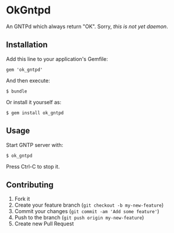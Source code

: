 # OkGntpd

An GNTPd which always return "OK". Sorry, *this is not yet daemon*.

## Installation

Add this line to your application's Gemfile:

    gem 'ok_gntpd'

And then execute:

    $ bundle

Or install it yourself as:

    $ gem install ok_gntpd

## Usage

Start GNTP server with:

    $ ok_gntpd

Press Ctrl-C to stop it.

## Contributing

1. Fork it
2. Create your feature branch (`git checkout -b my-new-feature`)
3. Commit your changes (`git commit -am 'Add some feature'`)
4. Push to the branch (`git push origin my-new-feature`)
5. Create new Pull Request
